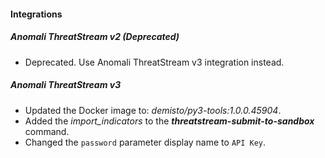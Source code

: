 
#### Integrations
##### Anomali ThreatStream v2 (Deprecated)
- Deprecated. Use Anomali ThreatStream v3 integration instead.
##### Anomali ThreatStream v3
- Updated the Docker image to: *demisto/py3-tools:1.0.0.45904*.
- Added the *import_indicators* to the ***threatstream-submit-to-sandbox*** command.
- Changed the `password` parameter display name to `API Key`.
